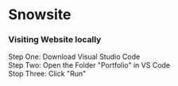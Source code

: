 # Snowsite

<h3>Visiting Website locally</h3>
Step One:
Download Visual Studio Code<br>
Step Two:
Open the Folder "Portfolio" in VS Code <br>
Stop Three:
Click "Run"
